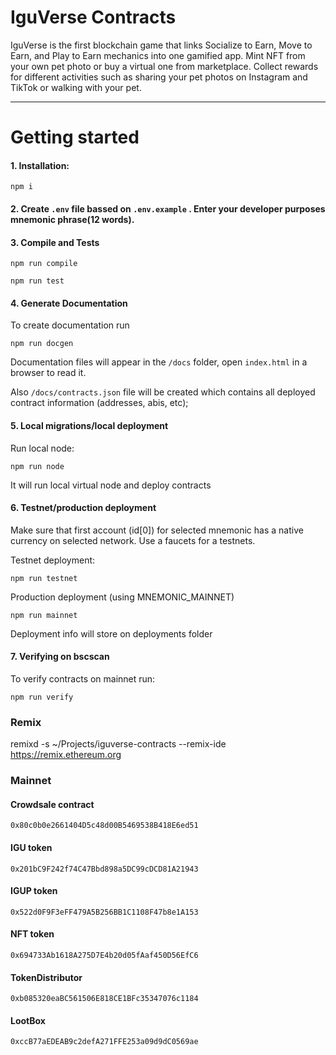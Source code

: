 # IguVerse Contracts

IguVerse is the first blockchain game that links Socialize to Earn, Move to Earn, and Play to Earn mechanics into one gamified app. Mint NFT from your own pet photo or buy a virtual one from marketplace. Collect rewards for different activities such as sharing your pet photos on Instagram and TikTok or walking with your pet.

---

# Getting started

#### 1. Installation:

```
npm i
```

#### 2. Create `.env` file bassed on `.env.example` . Enter your developer purposes mnemonic phrase(12 words).
#### 3. Compile and Tests

```
npm run compile
```

```
npm run test
```

#### 4. Generate Documentation

To create documentation run
```
npm run docgen
```

Documentation files will appear in the `/docs` folder, open `index.html` in a browser to read it.

Also `/docs/contracts.json` file will be created which contains all deployed contract information (addresses, abis, etc);

#### 5. Local migrations/local deployment

   Run local node:

   ```
   npm run node
   ```

   It will run local virtual node and deploy contracts

#### 6. Testnet/production deployment

   Make sure that first account (id[0]) for selected mnemonic has a native currency on selected network. Use a faucets for a testnets.

   Testnet deployment:
   ```
   npm run testnet
   ```

   Production deployment (using MNEMONIC_MAINNET)
   ```
   npm run mainnet
   ```

   Deployment info will store on deployments folder

#### 7. Verifying on bscscan

   To verify contracts on mainnet run: 
   ```
   npm run verify
   ```

### Remix

remixd -s ~/Projects/iguverse-contracts --remix-ide https://remix.ethereum.org


### Mainnet

#### Crowdsale contract

```0x80c0b0e2661404D5c48d00B5469538B418E6ed51```

#### IGU token 

```0x201bC9F242f74C47Bbd898a5DC99cDCD81A21943```

#### IGUP token

```0x522d0F9F3eFF479A5B256BB1C1108F47b8e1A153```

#### NFT token

```0x694733Ab1618A275D7E4b20d05fAaf450D56EfC6```

#### TokenDistributor

```0xb085320eaBC561506E818CE1BFc35347076c1184```

#### LootBox

```
0xccB77aEDEAB9c2defA271FFE253a09d9dC0569ae
```